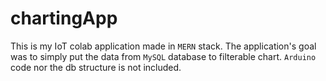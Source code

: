 # chartingApp

This is my IoT colab application made in `MERN` stack. 
The application's goal was to simply put the data from `MySQL` database to filterable chart.
`Arduino` code nor the db structure is not included.
